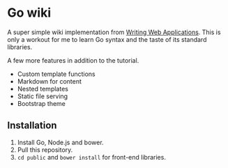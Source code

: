 # Go wiki

A super simple wiki implementation from [Writing Web Applications](http://golang.org/doc/articles/wiki/). This is only a workout for me to learn Go syntax and the taste of its standard libraries.

A few more features in addition to the tutorial.

- Custom template functions
- Markdown for content
- Nested templates
- Static file serving
- Bootstrap theme

## Installation

1. Install Go, Node.js and bower.
2. Pull this repository.
3. `cd public` and `bower install` for front-end libraries.
